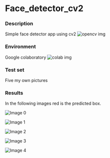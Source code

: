 # Face_detector_cv2

### Description
Simple face detector app using cv2 ![opencv img](https://github.com/Antanskas/Face_detector_cv2/blob/master/repository_images/opencv.png)

### Environment
Google colaboratory ![colab img](https://github.com/Antanskas/Face_detector_cv2/blob/master/repository_images/colab.png)

### Test set
Five my own pictures

### Results

In the following images red is the predicted box.

![Image 0](https://github.com/Antanskas/Face_detector_cv2/blob/master/outputs/test_0.jpg)

![Image 1](https://github.com/Antanskas/Face_detector_cv2/blob/master/outputs/test_1.jpg)

![Image 2](https://github.com/Antanskas/Face_detector_cv2/blob/master/outputs/test_2.jpg)

![Image 3](https://github.com/Antanskas/Face_detector_cv2/blob/master/outputs/test_3.jpg)

![Image 4](https://github.com/Antanskas/Face_detector_cv2/blob/master/outputs/test_4.jpg)

